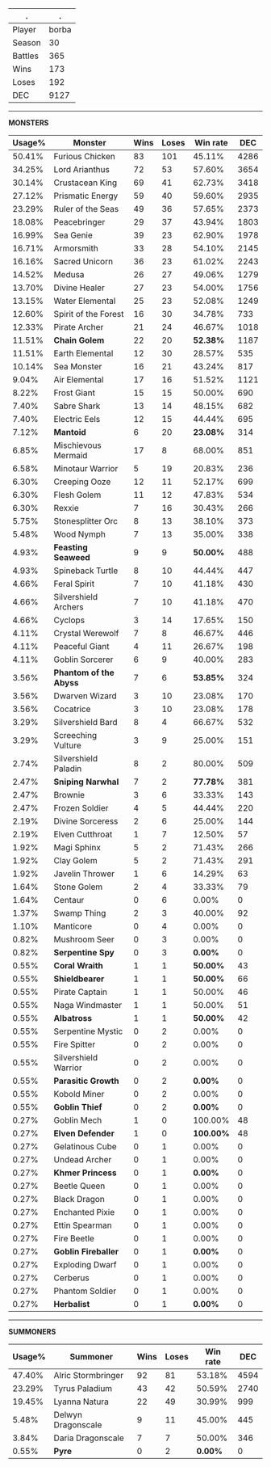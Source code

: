 .|.
|-|-
Player|borba
Season|30
Battles|365
Wins|173
Loses|192
DEC|9127

---
**MONSTERS**

Usage%|Monster|Wins|Loses|Win rate|DEC|
-|-|-|-|-|-|
50.41%|Furious Chicken|83|101|45.11%|4286|
34.25%|Lord Arianthus|72|53|57.60%|3654|
30.14%|Crustacean King|69|41|62.73%|3418|
27.12%|Prismatic Energy|59|40|59.60%|2935|
23.29%|Ruler of the Seas|49|36|57.65%|2373|
18.08%|Peacebringer|29|37|43.94%|1803|
16.99%|Sea Genie|39|23|62.90%|1978|
16.71%|Armorsmith|33|28|54.10%|2145|
16.16%|Sacred Unicorn|36|23|61.02%|2243|
14.52%|Medusa|26|27|49.06%|1279|
13.70%|Divine Healer|27|23|54.00%|1756|
13.15%|Water Elemental|25|23|52.08%|1249|
12.60%|Spirit of the Forest|16|30|34.78%|733|
12.33%|Pirate Archer|21|24|46.67%|1018|
11.51%|**Chain Golem**|22|20|**52.38%**|1187|
11.51%|Earth Elemental|12|30|28.57%|535|
10.14%|Sea Monster|16|21|43.24%|817|
9.04%|Air Elemental|17|16|51.52%|1121|
8.22%|Frost Giant|15|15|50.00%|690|
7.40%|Sabre Shark|13|14|48.15%|682|
7.40%|Electric Eels|12|15|44.44%|695|
7.12%|**Mantoid**|6|20|**23.08%**|314|
6.85%|Mischievous Mermaid|17|8|68.00%|851|
6.58%|Minotaur Warrior|5|19|20.83%|236|
6.30%|Creeping Ooze|12|11|52.17%|699|
6.30%|Flesh Golem|11|12|47.83%|534|
6.30%|Rexxie|7|16|30.43%|266|
5.75%|Stonesplitter Orc|8|13|38.10%|373|
5.48%|Wood Nymph|7|13|35.00%|338|
4.93%|**Feasting Seaweed**|9|9|**50.00%**|488|
4.93%|Spineback Turtle|8|10|44.44%|447|
4.66%|Feral Spirit|7|10|41.18%|430|
4.66%|Silvershield Archers|7|10|41.18%|470|
4.66%|Cyclops|3|14|17.65%|150|
4.11%|Crystal Werewolf|7|8|46.67%|446|
4.11%|Peaceful Giant|4|11|26.67%|198|
4.11%|Goblin Sorcerer|6|9|40.00%|283|
3.56%|**Phantom of the Abyss**|7|6|**53.85%**|324|
3.56%|Dwarven Wizard|3|10|23.08%|170|
3.56%|Cocatrice|3|10|23.08%|178|
3.29%|Silvershield Bard|8|4|66.67%|532|
3.29%|Screeching Vulture|3|9|25.00%|151|
2.74%|Silvershield Paladin|8|2|80.00%|509|
2.47%|**Sniping Narwhal**|7|2|**77.78%**|381|
2.47%|Brownie|3|6|33.33%|143|
2.47%|Frozen Soldier|4|5|44.44%|220|
2.19%|Divine Sorceress|2|6|25.00%|144|
2.19%|Elven Cutthroat|1|7|12.50%|57|
1.92%|Magi Sphinx|5|2|71.43%|266|
1.92%|Clay Golem|5|2|71.43%|291|
1.92%|Javelin Thrower|1|6|14.29%|63|
1.64%|Stone Golem|2|4|33.33%|79|
1.64%|Centaur|0|6|0.00%|0|
1.37%|Swamp Thing|2|3|40.00%|92|
1.10%|Manticore|0|4|0.00%|0|
0.82%|Mushroom Seer|0|3|0.00%|0|
0.82%|**Serpentine Spy**|0|3|**0.00%**|0|
0.55%|**Coral Wraith**|1|1|**50.00%**|43|
0.55%|**Shieldbearer**|1|1|**50.00%**|66|
0.55%|Pirate Captain|1|1|50.00%|46|
0.55%|Naga Windmaster|1|1|50.00%|51|
0.55%|**Albatross**|1|1|**50.00%**|42|
0.55%|Serpentine Mystic|0|2|0.00%|0|
0.55%|Fire Spitter|0|2|0.00%|0|
0.55%|Silvershield Warrior|0|2|0.00%|0|
0.55%|**Parasitic Growth**|0|2|**0.00%**|0|
0.55%|Kobold Miner|0|2|0.00%|0|
0.55%|**Goblin Thief**|0|2|**0.00%**|0|
0.27%|Goblin Mech|1|0|100.00%|48|
0.27%|**Elven Defender**|1|0|**100.00%**|48|
0.27%|Gelatinous Cube|0|1|0.00%|0|
0.27%|Undead Archer|0|1|0.00%|0|
0.27%|**Khmer Princess**|0|1|**0.00%**|0|
0.27%|Beetle Queen|0|1|0.00%|0|
0.27%|Black Dragon|0|1|0.00%|0|
0.27%|Enchanted Pixie|0|1|0.00%|0|
0.27%|Ettin Spearman|0|1|0.00%|0|
0.27%|Fire Beetle|0|1|0.00%|0|
0.27%|**Goblin Fireballer**|0|1|**0.00%**|0|
0.27%|Exploding Dwarf|0|1|0.00%|0|
0.27%|Cerberus|0|1|0.00%|0|
0.27%|Phantom Soldier|0|1|0.00%|0|
0.27%|**Herbalist**|0|1|**0.00%**|0|

---
**SUMMONERS**

Usage%|Summoner|Wins|Loses|Win rate|DEC|
-|-|-|-|-|-|
47.40%|Alric Stormbringer|92|81|53.18%|4594|
23.29%|Tyrus Paladium|43|42|50.59%|2740|
19.45%|Lyanna Natura|22|49|30.99%|999|
5.48%|Delwyn Dragonscale|9|11|45.00%|445|
3.84%|Daria Dragonscale|7|7|50.00%|346|
0.55%|**Pyre**|0|2|**0.00%**|0|
